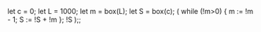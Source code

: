 let c = 0;
let L = 1000;
let m = box(L);
let S = box(c);
(
while (!m>0) {
    m := !m - 1;
    S := !S + !m
};
!S
);;

